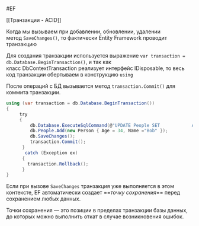 #EF 

[[Транзакции - ACID]]

Когда мы вызываем при добавлении, обновлении, удалении метод `SaveChanges()`, то фактически Entity Framework проводит транзакцию

Для создания транзакции используется выражение `var transaction = db.Database.BeginTransaction()`, и так как класс DbContextTransaction реализует интерфейс IDisposable, то весь код транзакции обертываем в конструкцию `using`

После операций с БД вызывается метод `transaction.Commit()` для коммита транзакции.

```C#
using (var transaction = db.Database.BeginTransaction())
{
	 try
     {
	     db.Database.ExecuteSqlCommand(@"UPDATE People SET            Age = Age + 1 WHERE Name = 'Sam'");
	     db.People.Add(new Person { Age = 34, Name ="Bob" });
         db.SaveChanges();
         transaction.Commit();
      }
       catch (Exception ex)
      {
		transaction.Rollback();
      }
}
```

Если при вызове `SaveChanges` транзакция уже выполняется в этом контексте, EF автоматически создает ==_точку сохранения_== перед сохранением любых данных.

Точки сохранения — это позиции в пределах транзакции базы данных, до которых можно выполнить откат в случае возникновения ошибок.